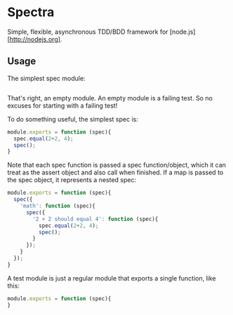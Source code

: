# Spectra

Simple, flexible, asynchronous TDD/BDD framework for [node.js][http://nodejs.org].

## Usage

The simplest spec module:

```js

```

That's right, an empty module. An empty module is a failing test. So no excuses
for starting with a failing test!

To do something useful, the simplest spec is:

```js
module.exports = function (spec){
  spec.equal(2+2, 4);
  spec();
}
```

Note that each spec function is passed a spec function/object, which it can
treat as the assert object and also call when finished. If a map is passed to
the spec object, it represents a nested spec:

```js
module.exports = function (spec){
  spec({
    'math': function (spec){
      spec({
        '2 + 2 should equal 4': function (spec){
          spec.equal(2+2, 4);
          spec();
        }
      });
    }
  });
}
```

A test module is just a regular module that exports a single function, like this:

```js
module.exports = function (spec){
}
```
